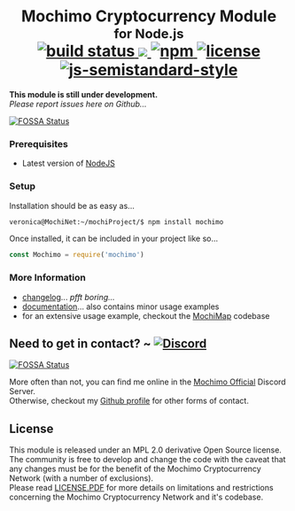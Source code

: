 <h1 align="center">
  Mochimo Cryptocurrency Module<br><sup>for Node.js</sup><br>
  <a href="https://github.com/chrisdigity/mochimo-nodejs/actions/workflows/build.yml">
    <img alt="build status" src="https://github.com/chrisdigity/mochimo-nodejs/actions/workflows/build.yml/badge.svg">
  </a>
  <a href="https://codecov.io/gh/chrisdigity/mochimo-nodejs">
    <img src="https://codecov.io/gh/chrisdigity/mochimo-nodejs/branch/master/graph/badge.svg?token=WJHBP97NCH"/>
  </a>
  <a href="https://www.npmjs.com/package/mochimo">
    <img alt="npm" src="https://img.shields.io/npm/v/mochimo?logo=npm&style=plastic">
  </a>
  <a href="./LICENSE.PDF">
    <img alt="license" src="https://img.shields.io/badge/License-Modified%20MPL%202.0-06f">
  </a>
  <a href="https://github.com/standard/semistandard">
    <img alt="js-semistandard-style" src="https://img.shields.io/badge/code%20style-semistandard-fff.svg?style=plastic">
  </a>
</h1>

**This module is still under development.**<br>
*Please report issues here on Github...*


[![FOSSA Status](https://app.fossa.com/api/projects/git%2Bgithub.com%2Fchrisdigity%2Fmochimo-nodejs.svg?type=large)](https://app.fossa.com/projects/git%2Bgithub.com%2Fchrisdigity%2Fmochimo-nodejs?ref=badge_large)

### Prerequisites
 - Latest version of [NodeJS](https://nodejs.org/)

### Setup
Installation should be as easy as...
```sh
veronica@MochiNet:~/mochiProject/$ npm install mochimo
```
Once installed, it can be included in your project like so...
```js
const Mochimo = require('mochimo')
```

### More Information
 - [changelog](docs/CHANGELOG.md)... *pfft boring...*
 - [documentation](docs/README.md)... also contains minor usage examples
 - for an extensive usage example, checkout the [MochiMap](https://github.com/chrisdigity/mochimap.com) codebase

## Need to get in contact? ~ [![Discord](https://img.shields.io/discord/460867662977695765?logo=discord&style=plastic)](https://discord.mochimap.com)[![FOSSA Status](https://app.fossa.com/api/projects/git%2Bgithub.com%2Fchrisdigity%2Fmochimo-nodejs.svg?type=shield)](https://app.fossa.com/projects/git%2Bgithub.com%2Fchrisdigity%2Fmochimo-nodejs?ref=badge_shield)

More often than not, you can find me online in the [Mochimo Official](https://discord.mochimap.com) Discord Server.<br>
Otherwise, checkout my [Github profile](https://github.com/chrisdigity) for other forms of contact.

## License
This module is released under an MPL 2.0 derivative Open Source license.  
The community is free to develop and change the code with the caveat that any
changes must be for the benefit of the Mochimo Cryptocurrency Network (with a
number of exclusions).  
Please read [LICENSE.PDF](LICENSE.PDF) for more details on limitations and
restrictions concerning the Mochimo Cryptocurrency Network and it's codebase.